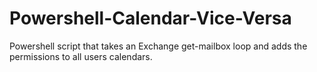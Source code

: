# Powershell-Calendar-Vice-Versa
Powershell script that takes an Exchange get-mailbox loop and adds the permissions to all users calendars. 
